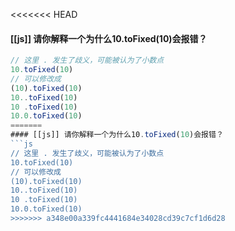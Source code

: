 <<<<<<< HEAD
#### [[js]] 请你解释一个为什么10.toFixed(10)会报错？
```js
// 这里 . 发生了歧义，可能被认为了小数点
10.toFixed(10) 
// 可以修改成
(10).toFixed(10)
10..toFixed(10)
10 .toFixed(10)
10.0.toFixed(10)
=======
#### [[js]] 请你解释一个为什么10.toFixed(10)会报错？
```js
// 这里 . 发生了歧义，可能被认为了小数点
10.toFixed(10) 
// 可以修改成
(10).toFixed(10)
10..toFixed(10)
10 .toFixed(10)
10.0.toFixed(10)
>>>>>>> a348e00a339fc4441684e34028cd39c7cf1d6d28
```